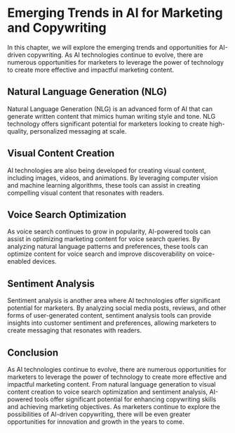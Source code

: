 Emerging Trends in AI for Marketing and Copywriting
=========================================================================================================================

In this chapter, we will explore the emerging trends and opportunities for AI-driven copywriting. As AI technologies continue to evolve, there are numerous opportunities for marketers to leverage the power of technology to create more effective and impactful marketing content.

Natural Language Generation (NLG)
---------------------------------

Natural Language Generation (NLG) is an advanced form of AI that can generate written content that mimics human writing style and tone. NLG technology offers significant potential for marketers looking to create high-quality, personalized messaging at scale.

Visual Content Creation
-----------------------

AI technologies are also being developed for creating visual content, including images, videos, and animations. By leveraging computer vision and machine learning algorithms, these tools can assist in creating compelling visual content that resonates with readers.

Voice Search Optimization
-------------------------

As voice search continues to grow in popularity, AI-powered tools can assist in optimizing marketing content for voice search queries. By analyzing natural language patterns and preferences, these tools can optimize content for voice search and improve discoverability on voice-enabled devices.

Sentiment Analysis
------------------

Sentiment analysis is another area where AI technologies offer significant potential for marketers. By analyzing social media posts, reviews, and other forms of user-generated content, sentiment analysis tools can provide insights into customer sentiment and preferences, allowing marketers to create messaging that resonates with readers.

Conclusion
----------

As AI technologies continue to evolve, there are numerous opportunities for marketers to leverage the power of technology to create more effective and impactful marketing content. From natural language generation to visual content creation to voice search optimization and sentiment analysis, AI-powered tools offer significant potential for enhancing copywriting skills and achieving marketing objectives. As marketers continue to explore the possibilities of AI-driven copywriting, there will be even greater opportunities for innovation and growth in the years to come.
